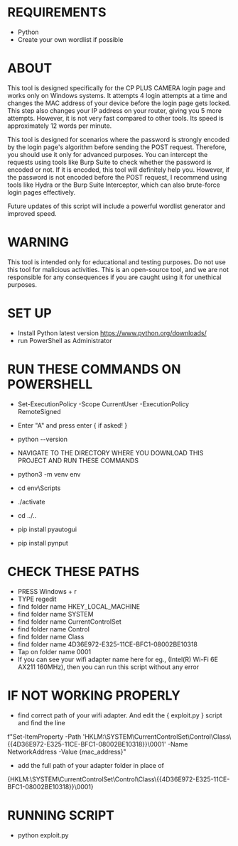 # REQUIREMENTS

- Python
- Create your own wordlist if possible

# ABOUT

This tool is designed specifically for the CP PLUS CAMERA login page and works only on Windows systems. It attempts 4 login attempts at a time and changes the MAC address of your device before the login page gets locked. This step also changes your IP address on your router, giving you 5 more attempts. However, it is not very fast compared to other tools. Its speed is approximately 12 words per minute.

This tool is designed for scenarios where the password is strongly encoded by the login page's algorithm before sending the POST request. Therefore, you should use it only for advanced purposes. You can intercept the requests using tools like Burp Suite to check whether the password is encoded or not. If it is encoded, this tool will definitely help you. However, if the password is not encoded before the POST request, I recommend using tools like Hydra or the Burp Suite Interceptor, which can also brute-force login pages effectively.

Future updates of this script will include a powerful wordlist generator and improved speed.

# WARNING 

This tool is intended only for educational and testing purposes. Do not use this tool for malicious activities. This is an open-source tool, and we are not responsible for any consequences if you are caught using it for unethical purposes.

# SET UP

- Install Python latest version https://www.python.org/downloads/
- run PowerShell as Administrator

# RUN THESE COMMANDS ON POWERSHELL

- Set-ExecutionPolicy -Scope CurrentUser -ExecutionPolicy RemoteSigned
- Enter "A" and press enter { if asked! }
- python --version
- NAVIGATE TO THE DIRECTORY WHERE YOU DOWNLOAD THIS PROJECT AND RUN THESE COMMANDS

- python3 -m venv env
- cd env\Scripts
- ./activate
- cd ../..
- pip install pyautogui
- pip install pynput

# CHECK THESE PATHS

- PRESS Windows + r
- TYPE regedit
- find folder name HKEY_LOCAL_MACHINE
- find folder name SYSTEM
- find folder name CurrentControlSet
- find folder name Control
- find folder name Class
- find folder name 4D36E972-E325-11CE-BFC1-08002BE10318
- Tap on folder name 0001
- If you can see your wifi adapter name here for eg., 
(Intel(R) Wi-Fi 6E AX211 160MHz), then you can run this script without 
any error

# IF NOT WORKING PROPERLY 

- find correct path of your wifi adapter. And edit the { exploit.py } script and find the line

f"Set-ItemProperty -Path 'HKLM:\\SYSTEM\\CurrentControlSet\\Control\\Class\\{{4D36E972-E325-11CE-BFC1-08002BE10318}}\\0001' -Name NetworkAddress -Value {mac_address}"

- add the full path of your adapter folder in place of

{HKLM:\\SYSTEM\\CurrentControlSet\\Control\\Class\\{{4D36E972-E325-11CE-BFC1-08002BE10318}}\\0001}

# RUNNING SCRIPT

- python exploit.py

